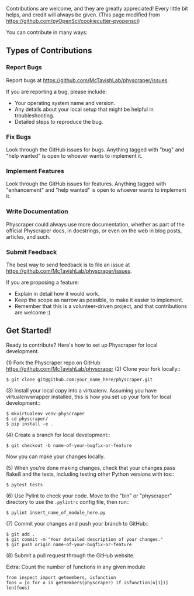 Contributions are welcome, and they are greatly appreciated! Every little bit
helps, and credit will always be given. (This page modified from https://github.com/pyOpenSci/cookiecutter-pyopensci)

You can contribute in many ways:

## Types of Contributions

### Report Bugs

Report bugs at https://github.com/McTavishLab/physcraper/issues.

If you are reporting a bug, please include:

* Your operating system name and version.
* Any details about your local setup that might be helpful in troubleshooting.
* Detailed steps to reproduce the bug.

### Fix Bugs

Look through the GitHub issues for bugs. Anything tagged with "bug" and "help
wanted" is open to whoever wants to implement it.

### Implement Features

Look through the GitHub issues for features. Anything tagged with "enhancement"
and "help wanted" is open to whoever wants to implement it.

### Write Documentation

Physcraper could always use more documentation, whether as part of the
official Physcraper docs, in docstrings, or even on the web in blog posts,
articles, and such.

### Submit Feedback

The best way to send feedback is to file an issue at https://github.com/McTavishLab/physcraper/issues.

If you are proposing a feature:

* Explain in detail how it would work.
* Keep the scope as narrow as possible, to make it easier to implement.
* Remember that this is a volunteer-driven project, and that contributions
  are welcome :)

## Get Started!

Ready to contribute? Here's how to set up Physcraper for local development.

(1) Fork the Physcraper repo on GitHub https://github.com/McTavishLab/physcraper
(2) Clone your fork locally::

    $ git clone git@github.com:your_name_here/physcraper.git

(3) Install your local copy into a virtualenv. Assuming you have virtualenvwrapper installed, this is how you set up your fork for local development::

    $ mkvirtualenv venv-physcraper
    $ cd physcraper/
    $ pip install -e .

(4) Create a branch for local development::

    $ git checkout -b name-of-your-bugfix-or-feature

Now you can make your changes locally.

(5) When you're done making changes, check that your changes pass flake8 and the
   tests, including testing other Python versions with tox::

    $ pytest tests

(6) Use Pylint to check your code. Move to the "bin" or "physcraper" directory to use the `.pylintrc` config file, then run::

    $ pylint insert_name_of_module_here.py

(7) Commit your changes and push your branch to GitHub::

    $ git add .
    $ git commit -m "Your detailed description of your changes."
    $ git push origin name-of-your-bugfix-or-feature

(8) Submit a pull request through the GitHub website.


Extra: Count the number of functions in any given module

    from inspect import getmembers, isfunction
    foos = [o for o in getmembers(physcraper) if isfunction(o[1])]
    len(foos)
